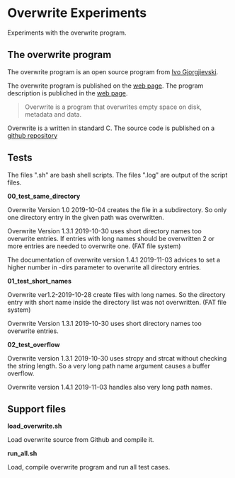 # Overwrite Experiments

Experiments with the overwrite program.

## The overwrite program

The overwrite program is an open source program from [Ivo Gjorgjievski](https://github.com/ivoprogram).

The overwrite program is published on the [web page](https://ivoprogram.github.io/content/en/index.html).
The program description is publiched in the [web page](https://ivoprogram.github.io/content/en/index.html).
> Overwrite is a program that overwrites empty space on disk, metadata and data.

Overwrite is a written in standard C. The source code is published on a [github repository](https://github.com/ivoprogram/overwrite)

## Tests

The files ".sh" are bash shell scripts.
The files ".log" are output of the script files.

**00_test_same_directory**

Overwrite Version 1.0 2019-10-04 creates the file in a subdirectory.
So only one directory entry in the given path was overwritten.

Overwrite Version 1.3.1 2019-10-30 uses short directory names too
overwrite entries. If entries with long names should be overwritten
2 or more entries are needed to overwrite one.
(FAT file system)

The documentation of overwrite version 1.4.1 2019-11-03 advices
to set a higher number in -dirs parameter to overwrite all
directory entries.

**01_test_short_names**

Overwrite ver1.2-2019-10-28 create files with long names.
So the directory entry with short name inside the directory
list was not overwritten.
(FAT file system)

Overwrite Version 1.3.1 2019-10-30 uses short directory names too
overwrite entries.

**02_test_overflow**

Overwrite version 1.3.1 2019-10-30 uses strcpy and strcat without
checking the string length. So a very long path name argument
causes a buffer overflow.

Overwrite version 1.4.1 2019-11-03 handles also very long path names.

## Support files

**load_overwrite.sh**

Load overwrite source from Github and compile it.

**run_all.sh**

Load, compile overwrite program and run all test cases.
